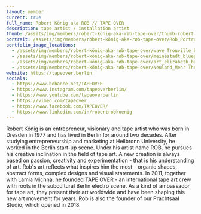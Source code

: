 ```yaml
---
layout: member
current: true
full_name: Robert König aka RØB // TAPE OVER
description: tape artist / installation artist
thumb: /assets/img/members/robert-könig-aka-røb-tape-over/thumb-robert.webp
portrait: /assets/img/members/robert-könig-aka-røb-tape-over/Rob_Portrait_IBUG.webp
portfolio_image_locations:
  - /assets/img/members/robert-könig-aka-røb-tape-over/wave_Trouville_bw.webp
  - /assets/img/members/robert-könig-aka-røb-tape-over/meinestadt_blueprint_detail_ankle.webp
  - /assets/img/members/robert-könig-aka-røb-tape-over/art_elizabeth_back.webp
  - /assets/img/members/robert-könig-aka-røb-tape-over/Neuland_Mehr Theater_head_hand_total.webp
website: https://tapeover.berlin
socials: 
  - https://www.behance.net/TAPEOVER
  - https://www.instagram.com/tapeoverberlin/
  - https://www.youtube.com/tapeoverberlin
  - https://vimeo.com/tapeover
  - https://www.facebook.com/TAPEOVER/
  - https://www.linkedin.com/in/robertrobkoenig
---
```

Robert König is an entrepreneur, visionary and tape artist who was born in Dresden in 1977 and has lived in Berlin for around two decades. After studying entrepreneurship and marketing at Heilbronn University, he worked in the Berlin start-up scene. Under his artist name ROB, he pursues his creative inclination in the field of tape art. A new creation is always based on passion, creativity and experimentation - that is his understanding of art. Rob's art reflects what inspires him the most - organic shapes, abstract forms, complex designs and visual statements. In 2011, together with Lamia Michna, he founded TAPE OVER - an international tape art crew with roots in the subcultural Berlin electro scene. As a kind of ambassador for tape art, they present their art worldwide and have been shaping this new art movement for years. Rob is also the founder of our Prachtsaal Studio, which opened in 2018. 
